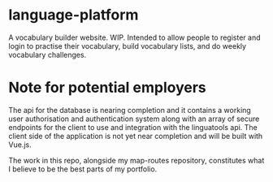 # language-platform

A vocabulary builder website. WIP. Intended to allow people to register and login to practise their vocabulary, build vocabulary lists, and do weekly vocabulary challenges.


# Note for potential employers


The api for the database is nearing completion and it contains a working user authorisation and authentication system along with an array of secure endpoints for the client to use and integration with the linguatools api. The client side of the application is not yet near completion and will be built with Vue.js.

The work in this repo, alongside my map-routes repository, constitutes what I believe to be the best parts of my portfolio.
